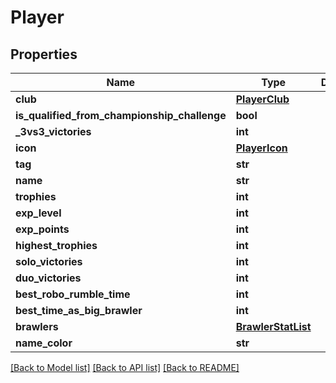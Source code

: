 # Player

## Properties
Name | Type | Description | Notes
------------ | ------------- | ------------- | -------------
**club** | [**PlayerClub**](PlayerClub.md) |  | [optional] 
**is_qualified_from_championship_challenge** | **bool** |  | [optional] 
**_3vs3_victories** | **int** |  | [optional] 
**icon** | [**PlayerIcon**](PlayerIcon.md) |  | [optional] 
**tag** | **str** |  | [optional] 
**name** | **str** |  | [optional] 
**trophies** | **int** |  | [optional] 
**exp_level** | **int** |  | [optional] 
**exp_points** | **int** |  | [optional] 
**highest_trophies** | **int** |  | [optional] 
**solo_victories** | **int** |  | [optional] 
**duo_victories** | **int** |  | [optional] 
**best_robo_rumble_time** | **int** |  | [optional] 
**best_time_as_big_brawler** | **int** |  | [optional] 
**brawlers** | [**BrawlerStatList**](BrawlerStatList.md) |  | [optional] 
**name_color** | **str** |  | [optional] 

[[Back to Model list]](../README.md#documentation-for-models) [[Back to API list]](../README.md#documentation-for-api-endpoints) [[Back to README]](../README.md)


